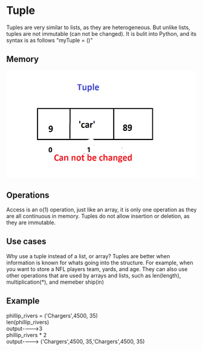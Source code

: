 <h1>Tuple</h1>
<p1> Tuples are very similar to lists, as they are heterogeneous. But unlike lists, tuples are not immutable (can not be changed). It is bulit into Python, and its syntax is as follows "myTuple = ()"</p1>
<h2>Memory</h2>
<img src="Tuple.png">
<h2>Operations</h2>
<p1>Access is an o(1) operation, just like an array, it is only one operation as they are all continuous in memory. Tuples do not allow insertion or deletion, as they are immutable.</p1>
<h2>Use cases</h2>
<p1> Why use a tuple instead of a list, or array? Tuples are better when information is known for whats going into the structure. For example, when you want to store a NFL players team, yards, and age. They can also use other operations that are used by arrays and lists, such as len(length), multiplication(*), and memeber ship(in) </p1>
<h2>Example</h2>
<p1>
phillip_rivers = ('Chargers',4500, 35)<br/>
len(phillip_rivers)<br/>
output---->3<br/>
phillip_rivers * 2 <br/>
output----> ('Chargers',4500, 35,'Chargers',4500, 35)
</p1>
